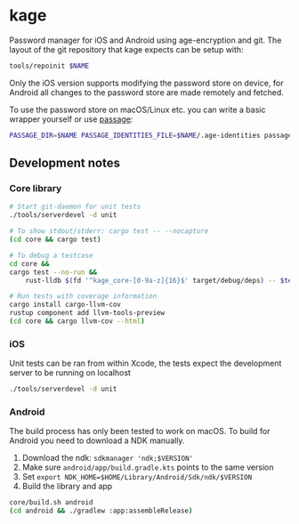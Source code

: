 # kage
Password manager for iOS and Android using age-encryption and git.
The layout of the git repository that kage expects can be setup with:
```bash
tools/repoinit $NAME
```

Only the iOS version supports modifying the password store on device, for
Android all changes to the password store are made remotely and fetched.

To use the password store on macOS/Linux etc. you can write a basic
wrapper yourself or use [passage](https://github.com/FiloSottile/passage):

```bash
PASSAGE_DIR=$NAME PASSAGE_IDENTITIES_FILE=$NAME/.age-identities passage
```

## Development notes

### Core library
```bash
# Start git-daemon for unit tests
./tools/serverdevel -d unit

# To show stdout/stderr: cargo test -- --nocapture
(cd core && cargo test)

# To debug a testcase
cd core &&
cargo test --no-run &&
    rust-lldb $(fd '^kage_core-[0-9a-z]{16}$' target/debug/deps) -- $testcase

# Run tests with coverage information
cargo install cargo-llvm-cov
rustup component add llvm-tools-preview
(cd core && cargo llvm-cov --html)
```

### iOS
Unit tests can be ran from within Xcode, the tests expect the development
server to be running on localhost
```bash
./tools/serverdevel -d unit
```

### Android
The build process has only been tested to work on macOS.
To build for Android you need to download a NDK manually.

1. Download the ndk: `sdkmanager 'ndk;$VERSION'`
2. Make sure `android/app/build.gradle.kts` points to the same version
3. Set `export NDK_HOME=$HOME/Library/Android/Sdk/ndk/$VERSION`
4. Build the library and app

```bash
core/build.sh android
(cd android && ./gradlew :app:assembleRelease)
```

